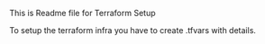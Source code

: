 This is Readme file for Terraform Setup

To setup the terraform infra you have to create .tfvars with details.